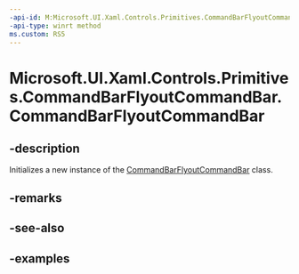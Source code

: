 ```yaml
---
-api-id: M:Microsoft.UI.Xaml.Controls.Primitives.CommandBarFlyoutCommandBar.#ctor
-api-type: winrt method
ms.custom: RS5
---
```

<!-- Method syntax.
public CommandBarFlyoutCommandBar.CommandBarFlyoutCommandBar()
-->

# Microsoft.UI.Xaml.Controls.Primitives.CommandBarFlyoutCommandBar.CommandBarFlyoutCommandBar


## -description

Initializes a new instance of the [CommandBarFlyoutCommandBar](commandbarflyoutcommandbar.md) class.


## -remarks


## -see-also


## -examples


